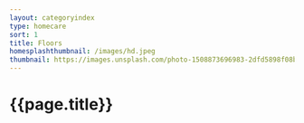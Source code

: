 ```yaml
---
layout: categoryindex
type: homecare
sort: 1
title: Floors
homesplashthumbnail: /images/hd.jpeg
thumbnail: https://images.unsplash.com/photo-1508873696983-2dfd5898f08b?ixlib=rb-1.2.1&ixid=MnwxMjA3fDB8MHxwaG90by1wYWdlfHx8fGVufDB8fHx8&auto=format&fit=crop&w=1770&q=80
---
```


# {{page.title}}

